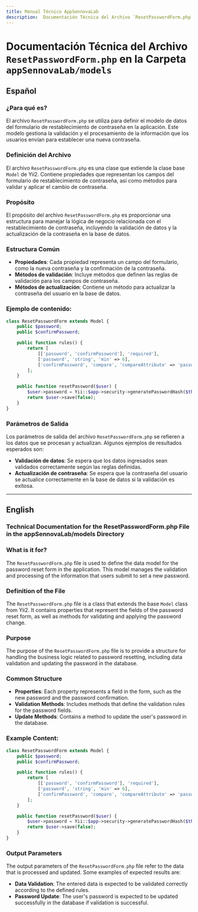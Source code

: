 ```yaml
---
title: Manual Técnico AppSennovaLab
description:  Documentación Técnica del Archivo `ResetPasswordForm.php`
---
```


# Documentación Técnica del Archivo `ResetPasswordForm.php` en la Carpeta `appSennovaLab/models`

## Español

### ¿Para qué es?
El archivo `ResetPasswordForm.php` se utiliza para definir el modelo de datos del formulario de restablecimiento de contraseña en la aplicación. Este modelo gestiona la validación y el procesamiento de la información que los usuarios envían para establecer una nueva contraseña.

### Definición del Archivo
El archivo `ResetPasswordForm.php` es una clase que extiende la clase base `Model` de Yii2. Contiene propiedades que representan los campos del formulario de restablecimiento de contraseña, así como métodos para validar y aplicar el cambio de contraseña.

### Propósito
El propósito del archivo `ResetPasswordForm.php` es proporcionar una estructura para manejar la lógica de negocio relacionada con el restablecimiento de contraseña, incluyendo la validación de datos y la actualización de la contraseña en la base de datos.

### Estructura Común
- **Propiedades**: Cada propiedad representa un campo del formulario, como la nueva contraseña y la confirmación de la contraseña.
- **Métodos de validación**: Incluye métodos que definen las reglas de validación para los campos de contraseña.
- **Métodos de actualización**: Contiene un método para actualizar la contraseña del usuario en la base de datos.

### Ejemplo de contenido:
```php
class ResetPasswordForm extends Model {
    public $password;
    public $confirmPassword;

    public function rules() {
        return [
            [['password', 'confirmPassword'], 'required'],
            ['password', 'string', 'min' => 6],
            ['confirmPassword', 'compare', 'compareAttribute' => 'password', 'message' => 'Las contraseñas no coinciden.']
        ];
    }

    public function resetPassword($user) {
        $user->password = Yii::$app->security->generatePasswordHash($this->password);
        return $user->save(false);
    }
}
```

### Parámetros de Salida
Los parámetros de salida del archivo `ResetPasswordForm.php` se refieren a los datos que se procesan y actualizan. Algunos ejemplos de resultados esperados son:
- **Validación de datos**: Se espera que los datos ingresados sean validados correctamente según las reglas definidas.
- **Actualización de contraseña**: Se espera que la contraseña del usuario se actualice correctamente en la base de datos si la validación es exitosa.

---

## English

### Technical Documentation for the ResetPasswordForm.php File in the appSennovaLab/models Directory

### What is it for?
The `ResetPasswordForm.php` file is used to define the data model for the password reset form in the application. This model manages the validation and processing of the information that users submit to set a new password.

### Definition of the File
The `ResetPasswordForm.php` file is a class that extends the base `Model` class from Yii2. It contains properties that represent the fields of the password reset form, as well as methods for validating and applying the password change.

### Purpose
The purpose of the `ResetPasswordForm.php` file is to provide a structure for handling the business logic related to password resetting, including data validation and updating the password in the database.

### Common Structure
- **Properties**: Each property represents a field in the form, such as the new password and the password confirmation.
- **Validation Methods**: Includes methods that define the validation rules for the password fields.
- **Update Methods**: Contains a method to update the user's password in the database.

### Example Content:
```php
class ResetPasswordForm extends Model {
    public $password;
    public $confirmPassword;

    public function rules() {
        return [
            [['password', 'confirmPassword'], 'required'],
            ['password', 'string', 'min' => 6],
            ['confirmPassword', 'compare', 'compareAttribute' => 'password', 'message' => 'Passwords do not match.']
        ];
    }

    public function resetPassword($user) {
        $user->password = Yii::$app->security->generatePasswordHash($this->password);
        return $user->save(false);
    }
}
```

### Output Parameters
The output parameters of the `ResetPasswordForm.php` file refer to the data that is processed and updated. Some examples of expected results are:
- **Data Validation**: The entered data is expected to be validated correctly according to the defined rules.
- **Password Update**: The user's password is expected to be updated successfully in the database if validation is successful.

